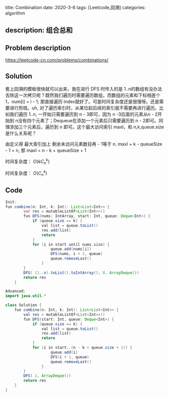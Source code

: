 title:    Combination
date: 2020-3-6
tags: [Leetcode,回溯]
categories: algorithm

description: 组合总和
---

## Problem description

https://leetcode-cn.com/problems/combinations/

## Solution

套上回溯的模板很快就可以出来，我在进行 DFS 时传入的是 1..n的数组有没办法去除这一次拷贝呢？既然我们遍历时需要遍历数组，而数组的元素和下标相差个 1，num[i] = i - 1; 那直接遍历 index就好了。可是时间复杂度还是很慢呀。还是需要进行剪枝。uh, 对了遍历索引时，从某位起后续的索引就不需要再进行遍历。比如我们遍历 1..n, 一开始只需要遍历到 n - 3即可，因为 n -3后面的元素从n - 2开始到 n没有四个元素了；Dequeue在添加一个元素后只需要遍历到 n - 2即可。同理添加三个元素后，遍历到 n 即可。这个最大访问索引 maxI，和 n,k,queue.size 是什么关系呢？ 

由定义得 最大索引加上 剩余未访问元素数目再 - 1等于 n.  maxI + k - queueSize - 1 = n, 那 maxI = n - k + queueSize + 1

时间复杂度： $O(kC_n^k)$

时间复杂度： $O(C_n^k)$

## Code

```java
Init: 
fun combine(n: Int, k: Int): List<List<Int>> {
        var res = mutableListOf<List<Int>>()
        fun DFS(nums: IntArray, start: Int, queue: Deque<Int>) {
            if (queue.size == k) {
                val list = queue.toList()
                res.add(list)
                return
            }
            for (i in start until nums.size) {
                    queue.add(nums[i])
                    DFS(nums, i + 1, queue)
                    queue.removeLast()
                }
        }
        DFS( (1..n).toList().toIntArray(), 0, ArrayDeque())
        return res
    }
```



```java
Advanced:
import java.util.*

class Solution {
    fun combine(n: Int, k: Int): List<List<Int>> {
        val res = mutableListOf<List<Int>>()
        fun DFS(start: Int, queue: Deque<Int>) {
            if (queue.size == k) {
                val list = queue.toList()
                res.add(list)
                return
            }
            for (i in start..(n - k + queue.size + 1)) {
                    queue.add(i)
                    DFS(i + 1, queue)
                    queue.removeLast()
                }
        }
        DFS( 1, ArrayDeque())
        return res
    }
}
```